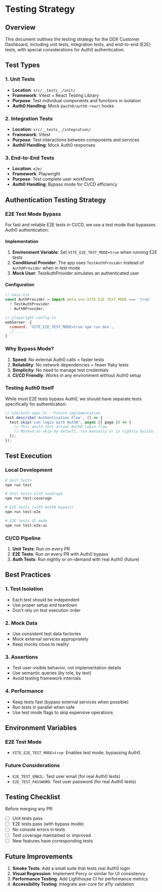 # Testing Strategy

## Overview

This document outlines the testing strategy for the DDX Customer Dashboard, including unit tests, integration tests, and end-to-end (E2E) tests, with special considerations for Auth0 authentication.

## Test Types

### 1. Unit Tests
- **Location**: `src/__tests__/unit/`
- **Framework**: Vitest + React Testing Library
- **Purpose**: Test individual components and functions in isolation
- **Auth0 Handling**: Mock `@auth0/auth0-react` hooks

### 2. Integration Tests
- **Location**: `src/__tests__/integration/`
- **Framework**: Vitest
- **Purpose**: Test interactions between components and services
- **Auth0 Handling**: Mock Auth0 responses

### 3. End-to-End Tests
- **Location**: `e2e/`
- **Framework**: Playwright
- **Purpose**: Test complete user workflows
- **Auth0 Handling**: Bypass mode for CI/CD efficiency

## Authentication Testing Strategy

### E2E Test Mode Bypass

For fast and reliable E2E tests in CI/CD, we use a test mode that bypasses Auth0 authentication:

#### Implementation

1. **Environment Variable**: Set `VITE_E2E_TEST_MODE=true` when running E2E tests
2. **Conditional Provider**: The app uses `TestAuthProvider` instead of `Auth0Provider` when in test mode
3. **Mock User**: TestAuthProvider simulates an authenticated user

#### Configuration

```javascript
// main.tsx
const AuthProvider = import.meta.env.VITE_E2E_TEST_MODE === 'true'
  ? TestAuthProvider
  : Auth0Provider;
```

```javascript
// playwright.config.ts
webServer: {
  command: 'VITE_E2E_TEST_MODE=true npm run dev',
  // ...
}
```

### Why Bypass Mode?

1. **Speed**: No external Auth0 calls = faster tests
2. **Reliability**: No network dependencies = fewer flaky tests
3. **Simplicity**: No need to manage test credentials
4. **CI/CD Friendly**: Works in any environment without Auth0 setup

### Testing Auth0 Itself

While most E2E tests bypass Auth0, we should have separate tests specifically for authentication:

```javascript
// e2e/auth.spec.ts - Future implementation
test.describe('Authentication Flow', () => {
  test.skip('can login with Auth0', async ({ page }) => {
    // This would test actual Auth0 login flow
    // Marked as skip by default, run manually or in nightly builds
  });
});
```

## Test Execution

### Local Development

```bash
# Unit tests
npm run test

# Unit tests with coverage
npm run test:coverage

# E2E tests (with Auth0 bypass)
npm run test:e2e

# E2E tests UI mode
npm run test:e2e:ui
```

### CI/CD Pipeline

1. **Unit Tests**: Run on every PR
2. **E2E Tests**: Run on every PR with Auth0 bypass
3. **Auth Tests**: Run nightly or on-demand with real Auth0 (future)

## Best Practices

### 1. Test Isolation
- Each test should be independent
- Use proper setup and teardown
- Don't rely on test execution order

### 2. Mock Data
- Use consistent test data factories
- Mock external services appropriately
- Keep mocks close to reality

### 3. Assertions
- Test user-visible behavior, not implementation details
- Use semantic queries (by role, by text)
- Avoid testing framework internals

### 4. Performance
- Keep tests fast (bypass external services when possible)
- Run tests in parallel when safe
- Use test mode flags to skip expensive operations

## Environment Variables

### E2E Test Mode
- `VITE_E2E_TEST_MODE=true`: Enables test mode, bypassing Auth0

### Future Considerations
- `E2E_TEST_EMAIL`: Test user email (for real Auth0 tests)
- `E2E_TEST_PASSWORD`: Test user password (for real Auth0 tests)

## Testing Checklist

Before merging any PR:

- [ ] Unit tests pass
- [ ] E2E tests pass (with bypass mode)
- [ ] No console errors in tests
- [ ] Test coverage maintained or improved
- [ ] New features have corresponding tests

## Future Improvements

1. **Smoke Tests**: Add a small suite that tests real Auth0 login
2. **Visual Regression**: Implement Percy or similar for UI consistency
3. **Performance Testing**: Add Lighthouse CI for performance metrics
4. **Accessibility Testing**: Integrate axe-core for a11y validation